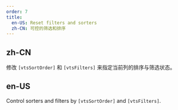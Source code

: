 ```yaml
---
order: 7
title:
  en-US: Reset filters and sorters
  zh-CN: 可控的筛选和排序
---
```


## zh-CN

修改 `[vtsSortOrder]` 和 `[vtsFilters]` 来指定当前列的排序与筛选状态。

## en-US

Control sorters and filters by `[vtsSortOrder]` and `[vtsFilters]`.

